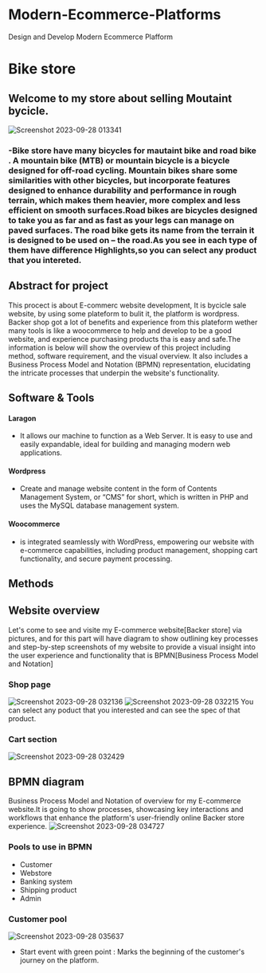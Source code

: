 # Modern-Ecommerce-Platforms
Design and Develop Modern Ecommerce Plafform
# Bike store
## Welcome to my store about selling Moutaint bycicle. 
![Screenshot 2023-09-28 013341](https://github.com/hafissafu/Modern-Ecommerce-Platforms/assets/110332645/dab7f0ef-68fe-487b-b5d1-c12294002d8b)
### -Bike store have many bicycles for mautaint bike and road bike . A mountain bike (MTB) or mountain bicycle is a bicycle designed for off-road cycling. Mountain bikes share some similarities with other bicycles, but incorporate features designed to enhance durability and performance in rough terrain, which makes them heavier, more complex and less efficient on smooth surfaces.Road bikes are bicycles designed to take you as far and as fast as your legs can manage on paved surfaces. The road bike gets its name from the terrain it is designed to be used on – the road.As you see in each type of them have difference Highlights,so you can select any product that you intereted.
## Abstract for project
This procect is about E-commerc website development, It is bycicle sale website, by using some plateform to bulit it, the platform is wordpress. Backer shop got a lot of benefits and experience from this plateform wether many tools is like a woocommerce to help and develop to be a good website, and experience purchasing products tha is easy and safe.The information is below will show the overview of this project including method, software requirement, and the visual overview. It also includes a Business Process Model and Notation (BPMN) representation, elucidating the intricate processes that underpin the website's functionality.
## Software & Tools
#### Laragon 
- It allows our machine to function as a Web Server. It is easy to use and easily expandable, ideal for building and managing modern web applications.
#### Wordpress 
- Create and manage website content in the form of Contents Management System, or “CMS” for short, which is written in PHP and uses the MySQL database management system.
#### Woocommerce 
- is integrated seamlessly with WordPress, empowering our website with e-commerce capabilities, including product management, shopping cart functionality, and secure payment processing.
## Methods  

## Website overview
Let's come to see and visite my E-commerce website[Backer store] via pictures, and for this part will have diagram to show outlining key processes and step-by-step screenshots of my website to provide a visual insight into the user experience and functionality that is BPMN[Business Process Model and Notation]
### Shop page
![Screenshot 2023-09-28 032136](https://github.com/hafissafu/Modern-Ecommerce-Platforms/assets/110332645/fa47cb83-5b20-495f-a770-826529410325)
![Screenshot 2023-09-28 032215](https://github.com/hafissafu/Modern-Ecommerce-Platforms/assets/110332645/adaf25ea-821b-4e9c-8ee2-5cc1c00d2c1e)
You can select any poduct that you interested and can see the spec of that product.
### Cart section
![Screenshot 2023-09-28 032429](https://github.com/hafissafu/Modern-Ecommerce-Platforms/assets/110332645/7aeb7c43-c86f-4aca-ac43-09d413f715c6)
## BPMN diagram 
Business Process Model and Notation of overview for my E-commerce website.It is going to show processes, showcasing key interactions and workflows that enhance the platform's user-friendly online Backer store experience.
![Screenshot 2023-09-28 034727](https://github.com/hafissafu/Modern-Ecommerce-Platforms/assets/110332645/f3645c6e-5ff4-4cf2-a2c1-74f0bc94b905)
### Pools to use in BPMN
- Customer
- Webstore
- Banking system
- Shipping product
- Admin
### Customer pool
![Screenshot 2023-09-28 035637](https://github.com/hafissafu/Modern-Ecommerce-Platforms/assets/110332645/8c49ac37-efed-4adc-ac3a-856ff61e761c)
- Start event with green point : Marks the beginning of the customer's journey on the platform.









